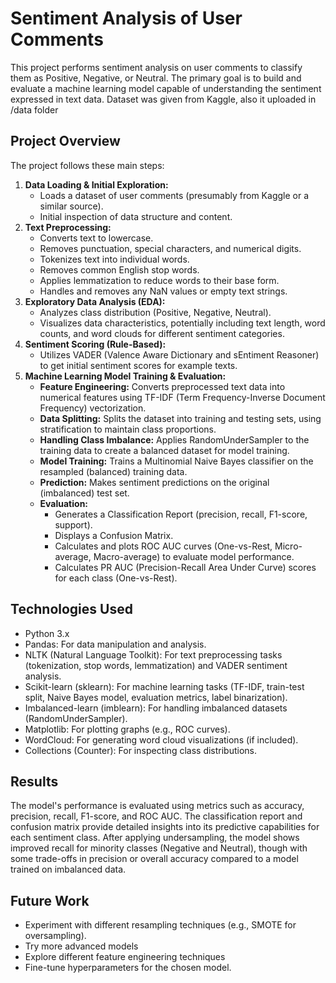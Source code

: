 # Sentiment Analysis of User Comments

This project performs sentiment analysis on user comments to classify them as Positive, Negative, or Neutral. The primary goal is to build and evaluate a machine learning model capable of understanding the sentiment expressed in text data. Dataset was given from Kaggle, also it uploaded in /data folder

## Project Overview

The project follows these main steps:

1.  **Data Loading & Initial Exploration:**
    *   Loads a dataset of user comments (presumably from Kaggle or a similar source).
    *   Initial inspection of data structure and content.
2.  **Text Preprocessing:**
    *   Converts text to lowercase.
    *   Removes punctuation, special characters, and numerical digits.
    *   Tokenizes text into individual words.
    *   Removes common English stop words.
    *   Applies lemmatization to reduce words to their base form.
    *   Handles and removes any NaN values or empty text strings.
3.  **Exploratory Data Analysis (EDA):**
    *   Analyzes class distribution (Positive, Negative, Neutral).
    *   Visualizes data characteristics, potentially including text length, word counts, and word clouds for different sentiment categories.
4.  **Sentiment Scoring (Rule-Based):**
    *   Utilizes VADER (Valence Aware Dictionary and sEntiment Reasoner) to get initial sentiment scores for example texts.
5.  **Machine Learning Model Training & Evaluation:**
    *   **Feature Engineering:** Converts preprocessed text data into numerical features using TF-IDF (Term Frequency-Inverse Document Frequency) vectorization.
    *   **Data Splitting:** Splits the dataset into training and testing sets, using stratification to maintain class proportions.
    *   **Handling Class Imbalance:** Applies RandomUnderSampler to the training data to create a balanced dataset for model training.
    *   **Model Training:** Trains a Multinomial Naive Bayes classifier on the resampled (balanced) training data.
    *   **Prediction:** Makes sentiment predictions on the original (imbalanced) test set.
    *   **Evaluation:**
        *   Generates a Classification Report (precision, recall, F1-score, support).
        *   Displays a Confusion Matrix.
        *   Calculates and plots ROC AUC curves (One-vs-Rest, Micro-average, Macro-average) to evaluate model performance.
        *   Calculates PR AUC (Precision-Recall Area Under Curve) scores for each class (One-vs-Rest).

## Technologies Used

*   Python 3.x
*   Pandas: For data manipulation and analysis.
*   NLTK (Natural Language Toolkit): For text preprocessing tasks (tokenization, stop words, lemmatization) and VADER sentiment analysis.
*   Scikit-learn (sklearn): For machine learning tasks (TF-IDF, train-test split, Naive Bayes model, evaluation metrics, label binarization).
*   Imbalanced-learn (imblearn): For handling imbalanced datasets (RandomUnderSampler).
*   Matplotlib: For plotting graphs (e.g., ROC curves).
*   WordCloud: For generating word cloud visualizations (if included).
*   Collections (Counter): For inspecting class distributions.


## Results

The model's performance is evaluated using metrics such as accuracy, precision, recall, F1-score, and ROC AUC. 
The classification report and confusion matrix provide detailed insights into its predictive capabilities for each sentiment class. 
After applying undersampling, the model shows improved recall for minority classes (Negative and Neutral), though with some trade-offs in precision or overall accuracy compared to a model trained on imbalanced data.

## Future Work

*   Experiment with different resampling techniques (e.g., SMOTE for oversampling).
*   Try more advanced models
*   Explore different feature engineering techniques 
*   Fine-tune hyperparameters for the chosen model.
